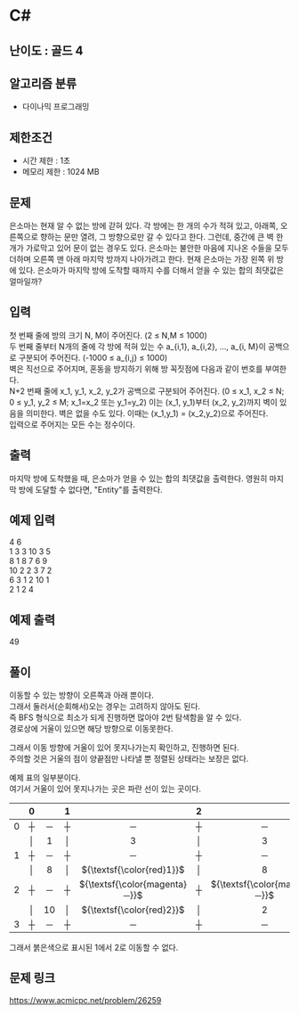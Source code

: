 # C#

## 난이도 : 골드 4

## 알고리즘 분류
  - 다이나믹 프로그래밍

## 제한조건
  - 시간 제한 : 1초
  - 메모리 제한 : 1024 MB

## 문제
은소마는 현재 알 수 없는 방에 갇혀 있다. 각 방에는 한 개의 수가 적혀 있고, 아래쪽, 오른쪽으로 향하는 문만 열려, 그 방향으로만 갈 수 있다고 한다. 그런데, 중간에 큰 벽 한 개가 가로막고 있어 문이 없는 경우도 있다. 은소마는 불안한 마음에 지나온 수들을 모두 더하며 오른쪽 맨 아래 마지막 방까지 나아가려고 한다. 현재 은소마는 가장 왼쪽 위 방에 있다. 은소마가 마지막 방에 도착할 때까지 수를 더해서 얻을 수 있는 합의 최댓값은 얼마일까?<br/>


## 입력
첫 번째 줄에 방의 크기 N, M이 주어진다. (2 ≤ N,M ≤ 1000)<br/>
두 번째 줄부터 N개의 줄에 각 방에 적혀 있는 수 a_{i,1}, a_{i,2}, ..., a_{i, M}이 공백으로 구분되어 주어진다. (-1000 ≤ a_{i,j} ≤ 1000)<br/>
벽은 직선으로 주어지며, 혼동을 방지하기 위해 방 꼭짓점에 다음과 같이 번호를 부여한다.<br/>
N+2 번째 줄에 x_1, y_1, x_2, y_2가 공백으로 구분되어 주어진다. (0 ≤ x_1, x_2 ≤ N; 0 ≤ y_1, y_2 ≤ M; x_1=x_2 또는 y_1=y_2) 이는 (x_1, y_1)부터 (x_2, y_2)까지 벽이 있음을 의미한다. 벽은 없을 수도 있다. 이때는 (x_1,y_1) = (x_2,y_2)으로 주어진다.<br/>
입력으로 주어지는 모든 수는 정수이다.<br/>


## 출력
마지막 방에 도착했을 때, 은소마가 얻을 수 있는 합의 최댓값을 출력한다. 영원히 마지막 방에 도달할 수 없다면, "Entity"를 출력한다.<br/>


## 예제 입력
4 6<br>
1 3 3 10 3 5<br>
8 1 8 7 6 9<br>
10 2 2 3 7 2<br>
6 3 1 2 10 1<br>
2 1 2 4<br>


## 예제 출력
49<br>


## 풀이
이동할 수 있는 방향이 오른쪽과 아래 뿐이다.<br/>
그래서 둘러서(순회해서)오는 경우는 고려하지 않아도 된다.<br/>
즉 BFS 형식으로 최소가 되게 진행하면 많아야 2번 탐색함을 알 수 있다.<br/>
경로상에 거울이 있으면 해당 방향으로 이동못한다.<br/>


그래서 이동 방향에 거울이 있어 못지나가는지 확인하고, 진행하면 된다.<br/>
주의할 것은 거울의 점이 양끝점만 나타낼 뿐 정렬된 상태라는 보장은 없다.<br/>


예제 표의 일부분이다.<br/>
여기서 거울이 있어 못지나가는 곳은 파란 선이 있는 곳이다.<br/>

||0||1||2||3||4||5|
|:---:|:---:|:---:|:---:|:---:|:---:|:---:|:---:|:---:|:---:|:---:|:---:|
|0|┼|─|┼|─|┼|─|┼|─|┼|─|┼|
||│|1|│|3|│|3|│|10|│|3|│|
|1|┼|─|┼|─|┼|─|┼|─|┼|─|┼|
||│|8|│|${\textsf{\color{red}1}}$|│|8|│|7|│|6|│|
|2|┼|─|┼|${\textsf{\color{magenta}─}}$|┼|${\textsf{\color{magenta}─}}$|┼|─|┼|─|┼|
||│|10|│|${\textsf{\color{red}2}}$|│|2|│|3|│|7|│|
|3|┼|─|┼|─|┼|─|┼|─|┼|─|┼|

그래서 붉은색으로 표시된 1에서 2로 이동할 수 없다.<br/>


## 문제 링크
https://www.acmicpc.net/problem/26259